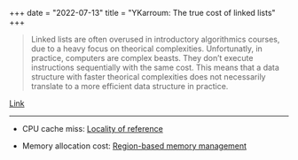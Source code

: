 +++
date = "2022-07-13"
title = "YKarroum: The true cost of linked lists"
+++

> Linked lists are often overused in introductory algorithmics courses, due to a heavy focus on theorical complexities. Unfortunatly, in practice, computers are complex beasts. They don’t execute instructions sequentially with the same cost. This means that a data structure with faster theorical complexities does not necessarily translate to a more efficient data structure in practice.

[Link](http://ykarroum.com/2022/05/30/true-cost-list/)

---

* CPU cache miss: [Locality of reference](https://en.wikipedia.org/wiki/Locality_of_reference)

* Memory allocation cost: [Region-based memory management](https://en.wikipedia.org/wiki/Region-based_memory_management)
